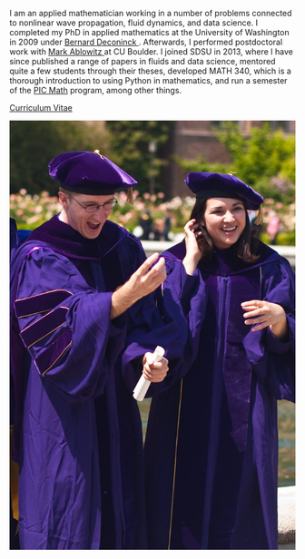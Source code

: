 I am an applied mathematician working in a number of problems connected to nonlinear wave propagation, fluid dynamics, and data science. I completed my PhD in applied mathematics at the University of Washington in 2009 under <a href="https://depts.washington.edu/bdecon/bernard/"> Bernard Deconinck </a>. Afterwards, I performed postdoctoral work with <a href="https://sites.google.com/site/ablowitz/"> Mark Ablowitz </a> at CU Boulder. I joined SDSU in 2013, where I have since published a range of papers in fluids and data science, mentored quite a few students through their theses, developed MATH 340, which is a thorough introduction to using Python in mathematics, and run a semester of the <a href="https://www.maa.org/programs-and-communities/professional-development/pic-math">PIC Math</a> program, among other things.  

<a href="https://github.com/cwcurtis/cwcurtis.github.io/blob/main/cv_2019_long.pdf" target="_blank"> Curriculum Vitae </a>
<br>

![](katie_and_me.jpg)
